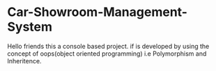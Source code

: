 # Car-Showroom-Management-System

Hello friends this a console based project.
if is developed by using the concept of oops(object oriented programming) i.e Polymorphism and Inheritence.

